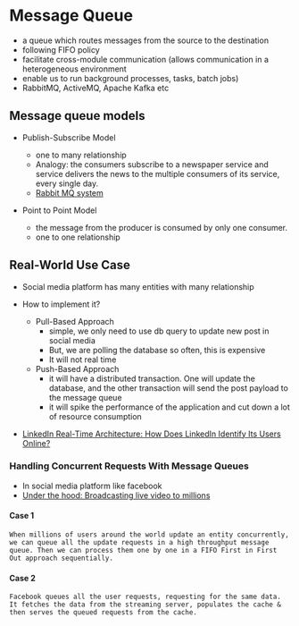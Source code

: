 # Message Queue

- a queue which routes messages from the source to the destination
- following FIFO policy
- facilitate cross-module communication (allows communication in a heterogeneous environment
- enable us to run background processes, tasks, batch jobs)
- RabbitMQ, ActiveMQ, Apache Kafka etc

## Message queue models

- Publish-Subscribe Model
  - one to many relationship
  - Analogy: the consumers subscribe to a newspaper service and service delivers the news to the multiple consumers of its service, every single day.
  - [Rabbit MQ system](https://www.rabbitmq.com/tutorials/amqp-concepts.html)

- Point to Point Model
  - the message from the producer is consumed by only one consumer.
  - one to one relationship

## Real-World Use Case

- Social media platform has many entities with many relationship
- How to implement it?
  - Pull-Based Approach
    - simple, we only need to use db query to update new post in social media
    - But, we are polling the database so often, this is expensive
    - It will not real time
  - Push-Based Approach
    - it will have a distributed transaction. One will update the database, and the other transaction will send the post payload to the message queue
    - it will spike the performance of the application and cut down a lot of resource consumption

- [LinkedIn Real-Time Architecture: How Does LinkedIn Identify Its Users Online?](https://www.8bitmen.com/linkedin-real-time-architecture-how-does-linkedin-identify-its-users-online/)

### Handling Concurrent Requests With Message Queues

- In social media platform like facebook
- [Under the hood: Broadcasting live video to millions](https://engineering.fb.com/2015/12/03/ios/under-the-hood-broadcasting-live-video-to-millions/)

#### Case 1

```text
When millions of users around the world update an entity concurrently, we can queue all the update requests in a high throughput message queue. Then we can process them one by one in a FIFO First in First Out approach sequentially.
```

#### Case 2

```text
Facebook queues all the user requests, requesting for the same data. It fetches the data from the streaming server, populates the cache & then serves the queued requests from the cache.
```
